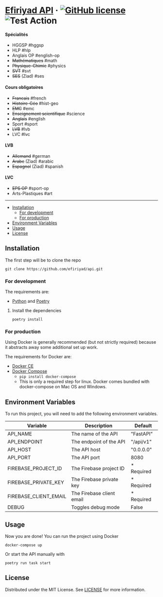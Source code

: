 # [Efiriyad API](./README.md) &middot; [![GitHub license]](./LICENSE) ![Test Action]

#### Spécialités

- HGGSP #hggsp
- HLP #hlp
- Anglais OP #english-op
- ~~Mathématiques~~ #math
- ~~Physique-Chimie~~ #physics
- ~~SVT~~ #svt
- ~~SES~~ (Ziad) #ses

#### Cours obligatoires

- ~~Francais~~ #french
- ~~Histoire-Géo~~ #hist-geo
- ~~EMC~~ #emc
- ~~Enseignement scientifique~~ #science
- ~~Anglais~~ #english
- Sport #sport
- ~~LVB~~ #lvb
- LVC #lvc

#### LVB

- ~~Allemand~~ #german
- ~~Arabe~~ (Ziad) #arabic
- ~~Espagnol~~ (Ziad) #spanish

#### LVC

- ~~EPS OP~~ #sport-op
- Arts-Plastiques #art

-----------------------------

<!-- Table of Contents -->

- [Installation](#installation)
    - [For development](#for-development)
    - [For production](#for-production)
- [Environment Variables](#environment-variables)
- [Usage](#usage)
- [License](#license)

## Installation

The first step will be to clone the repo

```shell
git clone https://github.com/efiriyad/api.git
```

### For development

The requirements are:

* [Python] and [Poetry]

1. Install the dependencies
   ```shell
   poetry install
   ```

### For production

Using Docker is generally recommended (but not strictly required) because it abstracts away some additional set up work.

The requirements for Docker are:

* [Docker CE]
* [Docker Compose]
    * `pip install docker-compose`
    * This is only a required step for linux. Docker comes bundled with docker-compose on Mac OS and Windows.

## Environment Variables

To run this project, you will need to add the following environment variables.

| Variable              | Description               | Default    |
|-----------------------|---------------------------|------------|
| API_NAME              | The name of the API       | "FastAPI"  |
| API_ENDPOINT          | The endpoint of the API   | "/api/v1"  |
| API_HOST              | The API host              | "0.0.0.0"  |
| API_PORT              | The API port              | 8080       |
| FIREBASE_PROJECT_ID   | The Firebase project ID   | * Required |
| FIREBASE_PRIVATE_KEY  | The Firebase private key  | * Required |
| FIREBASE_CLIENT_EMAIL | The Firebase client email | * Required |
| DEBUG                 | Toggles debug mode        | False      |

## Usage

Now you are done! You can run the project using Docker

```shell
docker-compose up
```

Or start the API manually with

```shell
poetry run task start
```

## License

Distributed under the MIT License. See [LICENSE](./LICENSE) for more information.

<!-- Packages Links -->

[docker ce]: https://docs.docker.com/install/
[docker compose]: https://docs.docker.com/compose/install/
[poetry]: https://python-poetry.org/docs/
[python]: https://www.python.org/downloads/


<!-- Shields.io links -->

[gitHub license]: https://img.shields.io/badge/license-MIT-blue.svg
[test action]: https://github.com/efiriyad/api/actions/workflows/test.yaml/badge.svg
